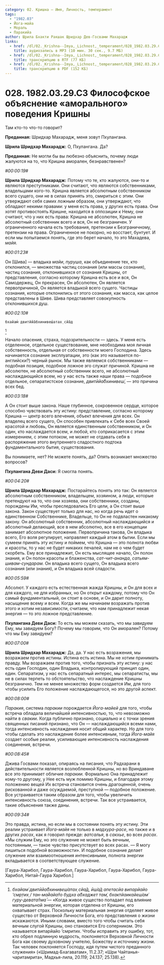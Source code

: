 ```yaml
---
category: 02. Кришна — Имя, Личность, темперамент
tags:
  - "1982.03"
  - Йога-майа
  - Мораль
  - Паракийа
author: Шрила Бхакти Ракшак Шридхар Дев-Госвами Махарадж
links:
  - href: /dl/02._Krishna--Imya,_Lichnost,_temperament/028_1982.03.29.C3_SridharMj_Filosofskoe_objasnenie_amoralnogo_povedenija_Krishny.mp3
    title: аудиозапись в MP3 (10 мин. 30 сек., 9.7 МБ)
  - href: /dl/02._Krishna--Imya,_Lichnost,_temperament/028_1982.03.29.C3_SridharMj_Filosofskoe_objasnenie_amoralnogo_povedenija_Krishny.rtf
    title: транскрипцию в RTF (77 КБ)
  - href: /dl/02._Krishna--Imya,_Lichnost,_temperament/028_1982.03.29.C3_SridharMj_Filosofskoe_objasnenie_amoralnogo_povedenija_Krishny.pdf
    title: транскрипцию в PDF (152 КБ)
---
```


# 028. 1982.03.29.C3 Философское объяснение «аморального» поведения Кришны

Там кто-то что-то говорит?

**Преданная:** Шридхар Махарадж, меня зовут Пхулангана.

**Шрила Шридхар Махарадж:** О, Пхулангана. Да?

**Преданная:** Не могли бы вы любезно объяснить, почему люди жалуются на то, что Кришна аморален, безнравственен?

*#00:00:19#*

**Шрила Шридхар Махарадж:** Потому что те, кто жалуются, они-то и являются преступниками. Они считают, что являются собственниками, владельцами кого-то. Кришна является абсолютным собственником всего сущего, они не в силах принять это, смириться с этим. Они утверждают себя самих ложным образом, они утверждают, что обладают некими правами: у меня есть права, у других есть права. Они хотят противостоять Кришне, находится в оппозиции к Нему, они считают, что у них есть права: Кришна не абсолютен, Кришна не абсолютный собственник всего и вся, Он не безграничен. У ограниченного начала есть требования, претензии к Безграничному, претензии на права. Ограниченное не покорно, но восстает, бунтует. И если мы попытаемся понять, где это берет начало, то это Махадева, *майя.*

*#00:01:23#*

Он [Шива] — владыка *майи*, *пуруша*, как объединение тех, кто отклонился, — множества частиц сознания (или массы сознания), частиц сознания, отклонившихся от сознания Кришны, от представления, согласно которому Кришна есть все и вся, Он Самодержец, Он прекрасен, Он абсолютен, Он является первопричиной, Он является владыкой всего сущего. Частицы сознания, которые отклонились от этого сознания, как масса, как целое представлены в Шиве. Шива представляет совокупность отклонившихся душ.

*#00:02:10#*

    бхайам́ двитӣйа̄бхинивеш́атах̣ сйа̄д
[^_ftn1]

Начало опасения, страха, подозрительности — здесь. У меня есть отделенное, отдельное существование, мне необходима моя личная собственность, отдельная от собственности моего Господина. Здесь начинается сознание эксплуатации, это (как это называется по-английски?) черный рынок. Мы также являемся собственниками — подобная позиция, подобное ложное эго служат причиной. Кришна не абсолютен, не абсолютный собственник всего, не абсолютный наслаждающийся всем, но у нас есть также наши права — подобное отдельное, сепаратистское сознание, *двитӣйа̄бхинивеш́*, — это причина всех бед.

*#00:03:18#*

А Он стоит выше закона. Наше глубинное, сокровенное сердце, которое способно чувствовать эту истину: представление, согласно которому Кришна — центр всего влечения, объект влечения для всех. Он владелец всего сущего, Он способен привлекать к Себе всех Своей красотой и любовь, Он является единственным собственником, и Он один, кто наслаждается всем, и любой, кто соприкасается с этим измерением, с этим потоком, не может не отдавать себя в распоряжение этого внутреннего сладостного подтока фундаментального бытия, существования.

Вы понимаете, нет? Не можете понять, да? Опять возникает множество вопросов?

**Пхулангана Деви Даси:** Я смогла понять.

*#00:04:20#*

**Шрила Шридхар Махарадж:** Постарайтесь понять это так: Он является абсолютным собственником, владельцем, хозяином, а люди, которые претендуют на то, что они хозяева, они собственники, созданы, порождены Им, чтобы преследовались Его цели, а Он стоит выше закона. Закон существует только для нас, но когда речь идет о единственном Собственнике, Владельце, то Он не подвластен никакому закону. Он абсолютный собственник, абсолютный наслаждающийся и абсолютный делающий, все в нем абсолютно, все в его концепции занимает абсолютное положение. Первопричина такова, Он владыка всего, Его воля регулирует, направляет каждый атом в бытии. Если мы сумеем принять эту истину и поймем, что Кришна — это полнота любви и красоты, то у нас не будет никаких печалей, нам не о чем будет скорбеть. Ему все принадлежит, Он есть мыслящее начало, Он полон знания, и Он полон красоты и блаженства, *сат-чит-ананда*, *сатьям-шивам-сундарам.* Он владыка всего сущего, Он владыка всего сознания (или знания), и Он владыка всей сладости.

*#00:05:59#*

Абсолют. У каждого есть естественная жажда Кришны, и Он для всех и для каждого, не для избранных, но Он открыт каждому, потому что Он самый фундаментальный, он стоит в основе, и Он дарит полноту, насыщение всему и всем. Когда же мы начинаем возражать против этого и хотим независимости, считаем, что нам принадлежит некая энергия — то это ложное представление.

**Пхулангана Деви Даси:** То есть мы можем сказать, что мы завидуем Ему, мы завидуем Богу? Почему мы говорим, что Он аморален? Потому что мы Ему завидуем?

*#00:07:00#*

**Шрила Шридхар Махарадж:** Да, да. У нас есть возражения, мы возражаем против истины. Истина есть истина. Мы не хотим принимать правду. Мы возражаем против того, чтобы признать эту истину: у нас есть один Господин, один Владыка, контролирующий принцип один, един. Сепаратизм, у нас есть сепаратный интерес, мы сепаратисты, мы не в силах терпеть то обстоятельство, что наслаждение Кришны безгранично. Тем не менее множество форм создается Им, для того чтобы усилить Его положение наслаждающегося, но это другой аспект.

*#00:08:00#*

*Паракия*, система *паракии* порождается *Йога-майей* для того, чтобы встреча обладала величайшей интенсивностью, то, что невозможно найти в *свакии*. Когда публично признано, социально и с точки зрения священных писаний признано, что Он — наслаждающийся всеми нами, тогда интенсивность наслаждения носит общий характер. Но для того чтобы сделать это наслаждение более интенсивным, тогда *Йога-майя* создает особые реалии, усиливающие интенсивность наслаждения соединения, встречи.

*#00:08:45#*

Джива Госвами показал, опираясь на писания, что Радхарани в действительности является возлюбленной Кришны, но во Вриндаване все это принимает обличие *паракии.* Формально Она принадлежит кому-то другому, у Нее есть муж помимо Кришны, и благодаря этому положению вещей Их встреча становится очень драгоценной, очень рискованной и даже осуждаемой, преступной — подобное положение. Все устраивается таким образом для того, чтобы увеличить интенсивность союза, соединения, встречи. Так все устраивается, такие объяснения также даны.

*#00:09:34#*

Это правда, истина, но если мы в состоянии понять эту истину. Эти реалии устраивает *Йога-майя* не только в *мадхура-расе*, но также и в других *расах*, как я говорил прежде: *ватсалья*, в *сакхье*, во всех *расах*. «Мы служим Ему, но это служение не может быть вечным, постоянным, — такое чувство присутствует во всех расах. — Я могу лишиться подобной возможности». И подобное сознание делает служение или взаимоотношения интенсивными, полнота энергии вкладывается в соответствующее служение.

[Гаура-Харибол, Гаура-Харибол, Гаура-Харибол, Гаура-Харибол, Гаура-Харибол, Нитай-Гаура Харибол.]



[^_ftn1]: *бхайам́ двитӣйа̄бхинивеш́атах̣ сйа̄д, ӣш́а̄д апетасйа випарйайо ‘смр̣тих̣ / тан-ма̄йайа̄то будха а̄бхаджет там́, бхактйаикайеш́ам́ гуру-девата̄тма̄* — «Когда живое существо попадает под влияние материальной энергии, которая отделена от Кришны, его охватывает страх. Поскольку материальная энергия отделяет живое существо от Верховной Личности Бога, его представления о жизни искажаются. Иными словами, вместо того чтобы считать себя вечным слугой Кришны, оно становится Его соперником. Это называется випарйайо ’смритих. Чтобы исправить эту ошибку, тот, кто обрел подлинную мудрость, поклоняется Верховной Личности Бога как своему духовному учителю, Божеству и источнику жизни. Так человек поклоняется Господу, идя путем чистого преданного служения» («Шримад-Бхагаватам», 11.2.37; «Шри Чайтанья-чаритамрита», Мадхья-лила, 20.119; 24.137; 25.138).

